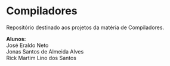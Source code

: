 # Compiladores
Repositório destinado aos projetos da matéria de Compiladores.

 **Alunos:**   
        José Eraldo Neto  
        Jonas Santos de Almeida Alves  
        Rick Martim Lino dos Santos
